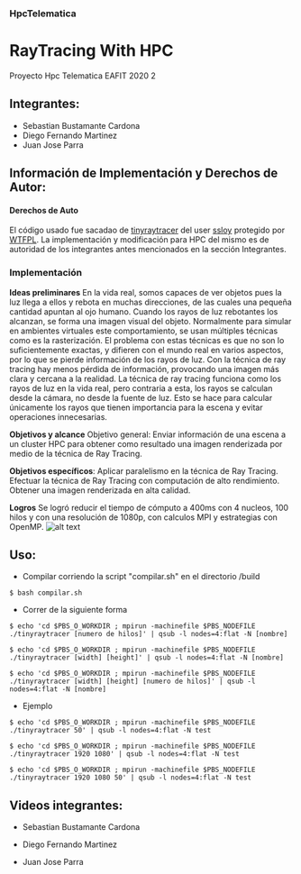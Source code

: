 
### HpcTelematica
# RayTracing With HPC
Proyecto Hpc Telematica EAFIT 2020 2

## Integrantes:
- Sebastian Bustamante Cardona
- Diego Fernando Martinez
- Juan Jose Parra

## Información de Implementación y Derechos de Autor:

#### Derechos de Auto
El código usado fue sacadao de [tinyraytracer](https://github.com/ssloy/tinyraytracer) del user [ssloy](https://github.com/ssloy) protegido por [WTFPL](https://en.wikipedia.org/wiki/WTFPL). La implementación y modificación para HPC del mismo es de autoridad de los integrantes antes mencionados en la sección Integrantes.

### Implementación
**Ideas preliminares**
En la vida real, somos capaces de ver objetos pues la luz llega a ellos y rebota en muchas direcciones, de las cuales una pequeña cantidad apuntan al ojo humano. Cuando los rayos de luz rebotantes los alcanzan, se forma una imagen visual del objeto.
Normalmente para simular en ambientes virtuales este comportamiento, se usan múltiples técnicas como es la rasterización. El problema con estas técnicas es que no son lo suficientemente exactas, y difieren con el mundo real en varios aspectos, por lo que se pierde información de los rayos de luz. Con la técnica de ray tracing hay menos pérdida de información, provocando una imagen más clara y cercana a la realidad. 
La técnica de ray tracing funciona como los rayos de luz en la vida real, pero contraria a esta, los rayos se calculan desde la cámara, no desde la fuente de luz. Esto se hace para calcular únicamente los rayos que tienen importancia para la escena y evitar operaciones innecesarias.

**Objetivos y alcance**
Objetivo general: Enviar información de una escena a un cluster HPC para obtener como resultado una imagen renderizada por medio de la técnica de Ray Tracing.

**Objetivos específicos**: 
Aplicar paralelismo en la técnica de Ray Tracing.
Efectuar la técnica de Ray Tracing con computación de alto rendimiento.
Obtener una imagen renderizada en alta calidad.

**Logros**
Se logró reducir el tiempo de cómputo a 400ms con 4 nucleos, 100 hilos y con una resolución de 1080p, con calculos MPI y estrategias con OpenMP.
![alt text](https://github.com/Ilianx/HpcTelematica/blob/master/Img/Hpcjpeg.png)

## Uso:
- Compilar corriendo la script "compilar.sh" en el directorio /build

`$ bash compilar.sh`
- Correr de la siguiente forma

`$ echo 'cd $PBS_O_WORKDIR ; mpirun -machinefile $PBS_NODEFILE ./tinyraytracer [numero de hilos]' | qsub -l nodes=4:flat -N [nombre]`

`$ echo 'cd $PBS_O_WORKDIR ; mpirun -machinefile $PBS_NODEFILE ./tinyraytracer [width] [height]' | qsub -l nodes=4:flat -N [nombre]`

`$ echo 'cd $PBS_O_WORKDIR ; mpirun -machinefile $PBS_NODEFILE ./tinyraytracer [width] [height] [numero de hilos]' | qsub -l nodes=4:flat -N [nombre]`

- Ejemplo

`$ echo 'cd $PBS_O_WORKDIR ; mpirun -machinefile $PBS_NODEFILE ./tinyraytracer 50' | qsub -l nodes=4:flat -N test`

`$ echo 'cd $PBS_O_WORKDIR ; mpirun -machinefile $PBS_NODEFILE ./tinyraytracer 1920 1080' | qsub -l nodes=4:flat -N test`

`$ echo 'cd $PBS_O_WORKDIR ; mpirun -machinefile $PBS_NODEFILE ./tinyraytracer 1920 1080 50' | qsub -l nodes=4:flat -N test`


## Videos integrantes:

- Sebastian Bustamante Cardona

- Diego Fernando Martinez

- Juan Jose Parra
